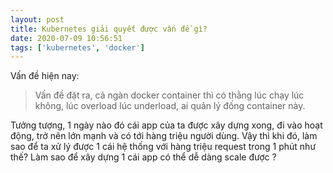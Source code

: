 ```yaml
---
layout: post
title: Kubernetes giải quyết được vấn đề gì?
date: 2020-07-09 10:56:51
tags: ['kubernetes', 'docker']
---
```


Vấn đề hiện nay:

> Vấn đề đặt ra, cả ngàn docker container thì có thằng lúc chạy lúc không, lúc overload lúc underload, ai quản lý đống container này.

Tưởng tượng, 1 ngày nào đó cái app của ta được xây dựng xong, đi vào hoạt động, trở nên lớn mạnh và có tới hàng triệu người dùng. Vậy thì khi đó, làm sao để ta xử lý được 1 cái hệ thống với hàng triệu request trong 1 phút như thế? Làm sao để xây dựng 1 cái app có thể dễ dàng scale được ?
